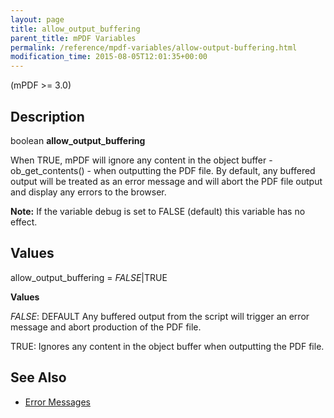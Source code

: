 ```yaml
---
layout: page
title: allow_output_buffering
parent_title: mPDF Variables
permalink: /reference/mpdf-variables/allow-output-buffering.html
modification_time: 2015-08-05T12:01:35+00:00
---
```




<p>(mPDF &gt;= 3.0)</p>
<h2>Description</h2>
<p class="manual_block">boolean <b>allow_output_buffering</b></p>
<p>When <span class="smallblock">TRUE</span>, mPDF will ignore any content in the object buffer - ob_get_contents() - when outputting the PDF file. By default, any buffered output will be treated as an error message and will abort the PDF file output and display any errors to the browser.</p>

<div class="alert alert-info" role="alert"><strong>Note:</strong> If the variable <span class="parameter">debug</span> is set to <span class="smallblock">FALSE</span> (default) this variable has no effect.</div>
<h2>Values</h2>
<p class="manual_param_dt"><span class="parameter">allow_output_buffering</span> = <i><span class="smallblock">FALSE</span></i>|<span class="smallblock">TRUE</span></p>
<p class="manual_param_dd"><b>Values</b>

<i><span class="smallblock">FALSE</span></i>: <span class="smallblock">DEFAULT</span> Any buffered output from the script will trigger an error message and abort production of the PDF file.

<span class="smallblock">TRUE</span>: Ignores any content in the object buffer when outputting the PDF file.</p>
<h2>See Also</h2>
<ul>
<li class="manual_boxlist"><a href="{{ "/troubleshooting/error-messages.html" | prepend: site.baseurl }}">Error Messages</a> 

</li>
</ul>
<p>&nbsp;</p>
<p>&nbsp;</p>
